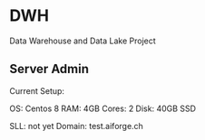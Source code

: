 # DWH
Data Warehouse and Data Lake Project















## Server Admin

Current Setup:

OS: Centos 8
RAM: 4GB
Cores: 2
Disk: 40GB SSD

SLL: not yet
Domain: test.aiforge.ch
